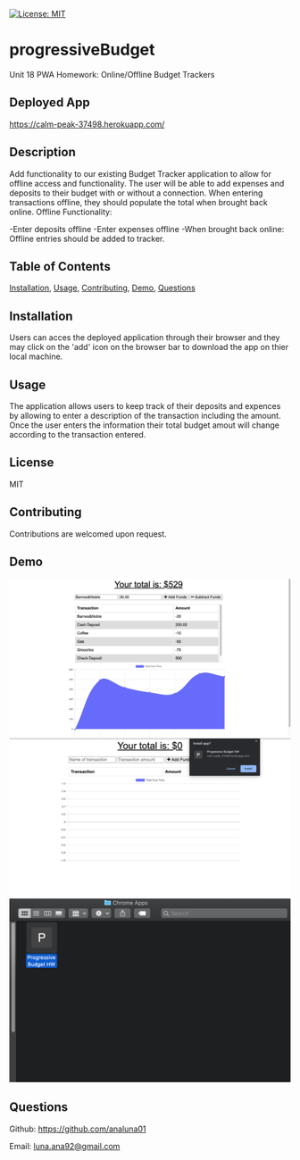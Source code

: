 [![License: MIT](https://img.shields.io/badge/License-MIT-yellow.svg)](https://opensource.org/licenses/MIT)

# progressiveBudget
Unit 18 PWA Homework: Online/Offline Budget Trackers

## Deployed App
https://calm-peak-37498.herokuapp.com/

## Description
Add functionality to our existing Budget Tracker application to allow for offline access and functionality.
The user will be able to add expenses and deposits to their budget with or without a connection. When entering transactions offline, they should populate the total when brought back online.
Offline Functionality:

-Enter deposits offline
-Enter expenses offline
-When brought back online:
Offline entries should be added to tracker.

## Table of Contents
[Installation](#installation), [Usage](#usage), [Contributing](#contributing), [Demo](#demo), [Questions](#questions)

## Installation
Users can acces the deployed application through their browser and they may click on the 'add' icon on the browser bar to download the app on thier local machine.

## Usage
The application allows users to keep track of their deposits and expences by allowing to enter a description of the transaction including the amount. Once the user enters the information their total budget amout will change according to the transaction entered.

## License
MIT

## Contributing
Contributions are welcomed upon request.

## Demo
<img src="/media/budgetapp.png">

<img src="/media/installapp.png">

<img src="/media/app.png">

## Questions
Github: https://github.com/analuna01

Email: luna.ana92@gmail.com
